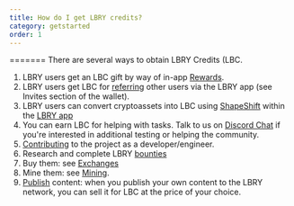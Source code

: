```yaml
---
title: How do I get LBRY credits?
category: getstarted
order: 1
---
```


=======
There are several ways to obtain LBRY Credits (LBC.

1. LBRY users get an LBC gift by way of in-app [Rewards](https://lbry.io/faq/rewards).
1. LBRY users get LBC for [referring](https://lbry.io/faq/referrals) other users via the LBRY app (see Invites section of the wallet).
1. LBRY users can convert cryptoassets into LBC using [ShapeShift](https://lbry.io/faq/shapeshift) within the [LBRY app](https://lbry.io/get?auto=1)
1. You can earn LBC for helping with tasks. Talk to us on [Discord Chat](https://chat.lbry.io/) if
   you're interested in additional testing or helping the community. 
1. [Contributing](https://lbry.io/faq/contributing) to the project as a developer/engineer.
1. Research and complete LBRY [bounties](https://lbry.io/bounty)
1. Buy them: see [Exchanges](/faq/exchanges)
1. Mine them: see [Mining](/faq/mining-credits). 
1. [Publish](https://lbry.io/faq/how-to-publish) content: when you publish your own content to the LBRY network, you can sell it for LBC at the price of your choice.

